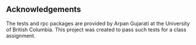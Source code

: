 ## Acknowledgements
The tests and rpc packages are provided by Arpan Gujarati at the University of British Columbia. This project was created to pass such tests for a class assignment.
